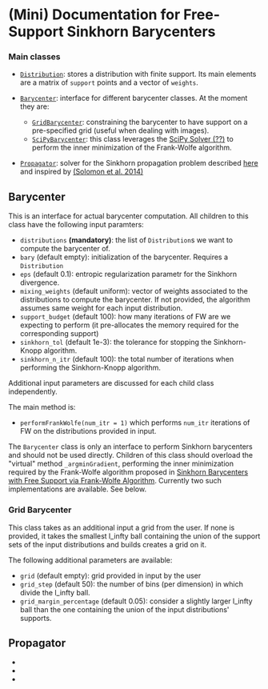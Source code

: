 
# (Mini) Documentation for Free-Support Sinkhorn Barycenters

### Main classes
- [`Distribution`](link): stores a distribution with finite support. Its main elements are a matrix of `support` points and a vector of `weights`.
- [`Barycenter`](link): interface for different barycenter classes. At the moment they are:
    - [`GridBarycenter`](link): constraining the barycenter to have support on a pre-specified grid (useful when dealing with images). 
    - [`SciPyBarycenter`](link): this class leverages the [SciPy Solver (??)](link) to perform the inner minimization of the Frank-Wolfe algorithm.  

- [`Propagator`](link): solver for the Sinkhorn propagation problem described [here]() and inspired by [(Solomon et al. 2014)](link)


## Barycenter

This is an interface for actual barycenter computation. All children to this class have the following input paramters:

- `distributions` **(mandatory)**: the list of `Distribution`s we want to compute the barycenter of. 
- `bary` (default empty): initialization of the barycenter. Requires a `Distribution`
- `eps` (default 0.1): entropic regularization parametr for the Sinkhorn divergence. 
- `mixing_weights` (default uniform): vector of weights associated to the distributions to compute the barycenter. If not provided, the algorithm assumes same weight for each input distribution. 
 - `support_budget` (default 100): how many iterations of FW are we expecting to perform (it pre-allocates the memory required for the corresponding support)
 - `sinkhorn_tol` (default 1e-3): the tolerance for stopping the Sinkhorn-Knopp algorithm. 
 - `sinkhorn_n_itr` (default 100): the total number of iterations when performing the Sinkhorn-Knopp algorithm.

Additional input parameters are discussed for each child class independently. 

The main method is:
- `performFrankWolfe(num_itr = 1)` which performs `num_itr` iterations of FW on the distributions provided in input.  

The `Barycenter` class is only an interface to perform Sinkhorn barycenters and should not be used directly. Children of this class should overload the "virtual" method `_argminGradient`, performing the inner minimization required by the Frank-Wolfe algorithm proposed in [Sinkhorn Barycenters with Free Support via Frank-Wolfe Algorithm](link). Currently two such implementations are available. See below. 

### Grid Barycenter

This class takes as an additional input a grid from the user. If none is provided, it takes the smallest l_infty ball containing the union of the support sets of the input distributions and builds creates a grid on it. 

The following additional parameters are available:
- `grid` (default empty): grid provided in input by the user
- `grid_step` (default 50): the number of bins (per dimension) in which divide the l_infty ball. 
- `grid_margin_percentage` (default 0.05): consider a slightly larger l_infty ball than the one containing the union of the input distributions' supports. 



## Propagator

- 
- 
- 